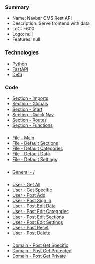 ### Summary
- Name: Navbar CMS Rest API
- Description: Serve frontend with data
- LoC: ~600
- Logo: null
- Features: null

### Technologies
- [Python](https://www.python.org/)
- [FastAPI](https://fastapi.tiangolo.com/)
- [Deta](https://deta.space/developers)

### Code
- [Section - Imports](https://github.com/Sinc0/PythonCmsRestAPI/blob/master/main.py#L1)
- [Section - Globals](https://github.com/Sinc0/PythonCmsRestAPI/blob/master/main.py#L12)
- [Section - Start](https://github.com/Sinc0/PythonCmsRestAPI/blob/master/main.py#L23)
- [Section - Quick Nav](https://github.com/Sinc0/PythonCmsRestAPI/blob/master/main.py#L43)
- [Section - Routes](https://github.com/Sinc0/PythonCmsRestAPI/blob/master/main.py#L68)
- [Section - Functions](https://github.com/Sinc0/PythonCmsRestAPI/blob/master/main.py#L738)
###
- [File - Main](https://github.com/Sinc0/PythonCmsRestAPI/blob/master/main.py)
- [File - Default Sections](https://github.com/Sinc0/PythonCmsRestAPI/blob/master/defaultSections.json)
- [File - Default Categories](https://github.com/Sinc0/PythonCmsRestAPI/blob/master/defaultCategories.json)
- [File - Default Data](https://github.com/Sinc0/PythonCmsRestAPI/blob/master/defaultData.json)
- [File - Default Settings](https://github.com/Sinc0/PythonCmsRestAPI/blob/master/defaultSettings.json)
###
- [General - /](https://github.com/Sinc0/PythonCmsRestAPI/blob/master/main.py#L69-L71)
###
- [User - Get All](https://github.com/Sinc0/PythonCmsRestAPI/blob/master/main.py#L75-L81)
- [User - Get Specific](https://github.com/Sinc0/PythonCmsRestAPI/blob/master/main.py#L179-L235)
- [User - Post Add](https://github.com/Sinc0/PythonCmsRestAPI/blob/master/main.py#L85-L133)
- [User - Post Sign In](https://github.com/Sinc0/PythonCmsRestAPI/blob/master/main.py#L137-L175)
- [User - Post Edit Data](https://github.com/Sinc0/PythonCmsRestAPI/blob/master/main.py#L239-L273)
- [User - Post Edit Categories](https://github.com/Sinc0/PythonCmsRestAPI/blob/master/main.py#L277-L316)
- [User - Post Edit Sections](https://github.com/Sinc0/PythonCmsRestAPI/blob/master/main.py#L320-L358)
- [User - Post Edit Settings](https://github.com/Sinc0/PythonCmsRestAPI/blob/master/main.py#L362-L476)
- [User - Post Reset](https://github.com/Sinc0/PythonCmsRestAPI/blob/master/main.py#L480-L532)
- [User - Post Delete](https://github.com/Sinc0/PythonCmsRestAPI/blob/master/main.py#L536-L575)
###
- [Domain - Post Get Specific](https://github.com/Sinc0/PythonCmsRestAPI/blob/master/main.py#L579-L638)
- [Domain - Post Get Protected](https://github.com/Sinc0/PythonCmsRestAPI/blob/master/main.py#L642-L694)
- [Domain - Post Get Private](https://github.com/Sinc0/PythonCmsRestAPI/blob/master/main.py#L697-L734)